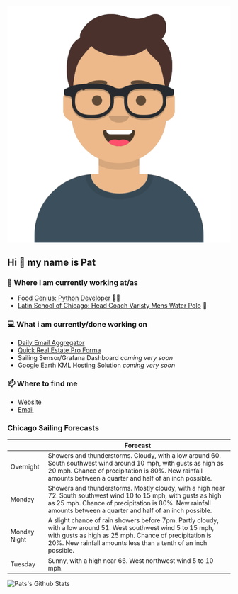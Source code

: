 [![Social banner for p-j-falconer](https://raw.githubusercontent.com/P-J-FALCONER/P-J-FALCONER/master/assets/avataaars.svg)](https://patfalconer.com/)
## Hi :wave: my name is Pat

### 💼 Where I am currently working at/as
- [Food Genius: Python Developer](https://getfoodgenius.com/) 🍔🐍
- [Latin School of Chicago: Head Coach Varisty Mens Water Polo](https://www.latinschool.org/) 🤽


### 💻 What i am currently/done working on
 - [Daily Email Aggregator](https://github.com/P-J-FALCONER/dott_daily_mail)
 - [Quick Real Estate Pro Forma](https://github.com/P-J-FALCONER/henry)
 - Sailing Sensor/Grafana Dashboard *coming very soon*
 - Google Earth KML Hosting Solution *coming very soon*

### 📫 Where to find me
 - [Website](https://patfalconer.com/)
 - [Email](mailto:patrick.j.falconer@gmail.com)


### Chicago Sailing Forecasts
|   | Forecast  |
|---|---|
| Overnight | Showers and thunderstorms. Cloudy, with a low around 60. South southwest wind around 10 mph, with gusts as high as 20 mph. Chance of precipitation is 80%. New rainfall amounts between a quarter and half of an inch possible. |
| Monday | Showers and thunderstorms. Mostly cloudy, with a high near 72. South southwest wind 10 to 15 mph, with gusts as high as 25 mph. Chance of precipitation is 80%. New rainfall amounts between a quarter and half of an inch possible. |
| Monday Night | A slight chance of rain showers before 7pm. Partly cloudy, with a low around 51. West southwest wind 5 to 15 mph, with gusts as high as 25 mph. Chance of precipitation is 20%. New rainfall amounts less than a tenth of an inch possible. |
| Tuesday | Sunny, with a high near 66. West northwest wind 5 to 10 mph. |

![Pats's Github Stats](https://github-readme-stats.vercel.app/api?username=p-j-falconer&show_icons=true&theme=radical)
